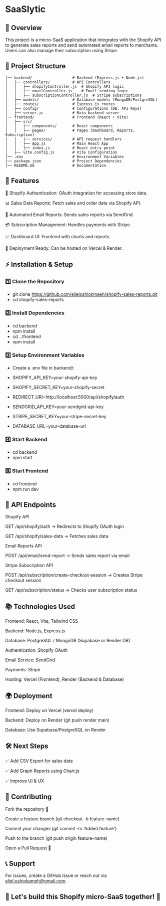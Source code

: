 # SaaSlytic

## 🚀 Overview

This project is a micro-SaaS application that integrates with the Shopify API to generate sales reports and send automated email reports to merchants. Users can also manage their subscription using Stripe.

## 📁 Project Structure

```shopify-sales-reports/
│── backend/                  # Backend (Express.js + Node.js)
│   ├── controllers/          # API Controllers
│   │   ├── shopifyController.js  # Shopify API logic
│   │   ├── emailController.js    # Email sending logic
│   │   ├── subscriptionController.js  # Stripe subscriptions
│   ├── models/               # Database models (MongoDB/PostgreSQL)
│   ├── routes/               # Express.js routes
│   ├── config/               # Configurations (DB, API Keys)
│   ├── server.js             # Main backend server
│── frontend/                 # Frontend (React + Vite)
│   ├── src/
│   │   ├── components/       # React components
│   │   ├── pages/            # Pages (Dashboard, Reports, Subscription)
│   │   ├── services/         # API request handlers
│   │   ├── App.js            # Main React App
│   │   ├── index.js          # React entry point
│   ├── vite.config.js        # Vite Configuration
│── .env                      # Environment Variables
│── package.json              # Project Dependencies
│── README.md                 # Documentation
```
## 🎯 Features

🔐 Shopify Authentication: OAuth integration for accessing store data.

📊 Sales Data Reports: Fetch sales and order data via Shopify API.

📧 Automated Email Reports: Sends sales reports via SendGrid.

💳 Subscription Management: Handles payments with Stripe.

📈 Dashboard UI: Frontend with charts and reports.

🚀 Deployment Ready: Can be hosted on Vercel & Render.

## ⚡ Installation & Setup

### 1️⃣ Clone the Repository

* git clone https://github.com/elieloshiokmaeh/shopify-sales-reports.git 
* cd shopify-sales-reports

### 2️⃣ Install Dependencies

* cd backend
* npm install
* cd ../frontend
* npm install

### 3️⃣ Setup Environment Variables

* Create a .env file in backend/:

* SHOPIFY_API_KEY=your-shopify-api-key
* SHOPIFY_SECRET_KEY=your-shopify-secret
* REDIRECT_URI=http://localhost:5000/api/shopify/auth
* SENDGRID_API_KEY=your-sendgrid-api-key
* STRIPE_SECRET_KEY=your-stripe-secret-key
* DATABASE_URL=your-database-url

### 4️⃣ Start Backend

* cd backend
* npm start

### 5️⃣ Start Frontend

* cd frontend
* npm run dev

## 🚀 API Endpoints

  Shopify API

  GET /api/shopify/auth → Redirects to Shopify OAuth login

  GET /api/shopify/sales-data → Fetches sales data

  Email Reports API

POST /api/email/send-report → Sends sales report via email

Stripe Subscription API

POST /api/subscription/create-checkout-session → Creates Stripe checkout session

GET /api/subscription/status → Checks user subscription status

## 📚 Technologies Used

Frontend: React, Vite, Tailwind CSS

Backend: Node.js, Express.js

Database: PostgreSQL / MongoDB (Supabase or Render DB)

Authentication: Shopify OAuth

Email Service: SendGrid

Payments: Stripe

Hosting: Vercel (Frontend), Render (Backend & Database)

## 🌍 Deployment

Frontend: Deploy on Vercel (vercel deploy)

Backend: Deploy on Render (git push render main)

Database: Use Supabase/PostgreSQL on Render

## 🛠 Next Steps

✅ Add CSV Export for sales data

✅ Add Graph Reports using Chart.js

✅ Improve UI & UX

## 🎯 Contributing

Fork the repository 🍴

Create a feature branch (git checkout -b feature-name)

Commit your changes (git commit -m 'Added feature')

Push to the branch (git push origin feature-name)

Open a Pull Request 🚀

## 📞 Support

For issues, create a GitHub Issue or reach out via eliel.oshiokameh@gmail.com.

## 🚀 Let's build this Shopify micro-SaaS together! 🚀

